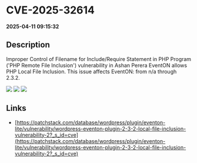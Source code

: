 # CVE-2025-32614

**2025-04-11 09:15:32**

## Description
Improper Control of Filename for Include/Require Statement in PHP Program ('PHP Remote File Inclusion') vulnerability in Ashan Perera EventON allows PHP Local File Inclusion. This issue affects EventON: from n/a through 2.3.2.

![](https://img.shields.io/static/v1?label=Score&message=8.8&color=red)
![](https://img.shields.io/static/v1?label=Severity&message=HIGH&color=red)
![](https://img.shields.io/static/v1?label=CWE&message=RFI&color=green)

## Links
- [https://patchstack.com/database/wordpress/plugin/eventon-lite/vulnerability/wordpress-eventon-plugin-2-3-2-local-file-inclusion-vulnerability-2?_s_id=cve](https://patchstack.com/database/wordpress/plugin/eventon-lite/vulnerability/wordpress-eventon-plugin-2-3-2-local-file-inclusion-vulnerability-2?_s_id=cve)
